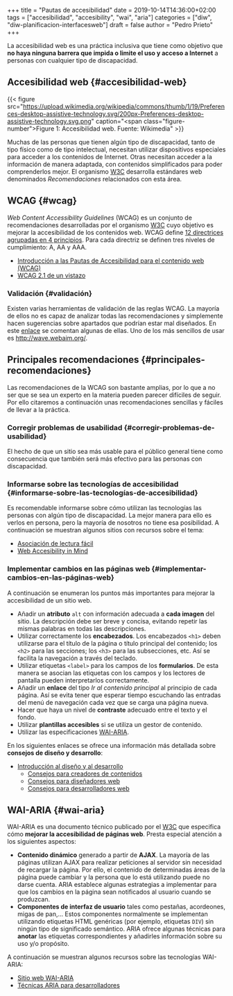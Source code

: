 +++
title = "Pautas de accesibilidad"
date = 2019-10-14T14:36:00+02:00
tags = ["accesibilidad", "accesibility", "wai", "aria"]
categories = ["diw", "diw-planificacion-interfacesweb"]
draft = false
author = "Pedro Prieto"
+++

La accesibilidad web es una práctica inclusiva que tiene como objetivo que **no haya ninguna barrera que impida o limite el uso y acceso a Internet** a personas con cualquier tipo de discapacidad.

<!--more-->


## Accesibilidad web {#accesibilidad-web}

{{< figure src="https://upload.wikimedia.org/wikipedia/commons/thumb/1/19/Preferences-desktop-assistive-technology.svg/200px-Preferences-desktop-assistive-technology.svg.png" caption="<span class=\"figure-number\">Figure 1: </span>Accesibilidad web. Fuente: Wikimedia" >}}

Muchas de las personas que tienen algún tipo de discapacidad, tanto de tipo físico como de tipo intelectual, necesitan utilizar dispositivos especiales para acceder a los contenidos de Internet. Otras necesitan acceder a la información de manera adaptada, con contenidos simplificados para poder comprenderlos mejor. El organismo [W3C](https://www.w3.org/WAI/design-develop/es) desarrolla estándares web denominados _Recomendaciones_ relacionados con esta área.


## WCAG {#wcag}

_Web Content Accessibility Guidelines_ (WCAG) es un conjunto de recomendaciones desarrolladas por el organismo [W3C](https://www.w3.org/WAI/design-develop/es) cuyo objetivo es mejorar la accesibilidad de los contenidos web. WCAG define [12 directrices agrupadas en 4 principios](https://es.wikipedia.org/wiki/Web_Content_Accessibility_Guidelines#Principios). Para cada directriz se definen tres niveles de cumplimiento: A, AA y AAA.

-   [Introducción a las Pautas de Accesibilidad para el contenido web (WCAG)](https://www.w3.org/WAI/standards-guidelines/wcag/es)
-   [WCAG 2.1 de un vistazo](https://www.w3.org/WAI/standards-guidelines/wcag/glance/es)


### Validación {#validación}

Existen varias herramientas de validación de las reglas WCAG. La mayoría de ellos no es capaz de analizar todas las recomendaciones y simplemente hacen sugerencias sobre apartados que podrían estar mal diseñados. En este [enlace](https://www.usableyaccesible.com/recurso_misvalidadores.php) se comentan algunas de ellas. Uno de los más sencillos de usar es <http://wave.webaim.org/>.


## Principales recomendaciones {#principales-recomendaciones}

Las recomendaciones de la WCAG son bastante amplias, por lo que a no ser que se sea un experto en la materia pueden parecer difíciles de seguir. Por ello citaremos a continuación unas recomendaciones sencillas y fáciles de llevar a la práctica.


### Corregir problemas de usabilidad {#corregir-problemas-de-usabilidad}

El hecho de que un sitio sea más usable para el público general tiene como consecuencia que también será más efectivo para las personas con discapacidad.


### Informarse sobre las tecnologías de accesibilidad {#informarse-sobre-las-tecnologías-de-accesibilidad}

Es recomendable informarse sobre cómo utilizan las tecnologías las personas con algún tipo de discapacidad. La mejor manera para ello es verlos en persona, pero la mayoría de nosotros no tiene esa posibilidad. A continuación se muestran algunos sitios con recursos sobre el tema:

-   [Asociación de lectura fácil](http://www.lecturafacil.net/content-management-es/)
-   [Web Accesibility in Mind](http://webaim.org/intro/)


### Implementar cambios en las páginas web {#implementar-cambios-en-las-páginas-web}

A continuación se enumeran los puntos más importantes para mejorar la accesibilidad de un sitio web.

-   Añadir un **atributo** `alt` con información adecuada a **cada imagen** del sitio. La descripción debe ser breve y concisa, evitando repetir las mismas palabras en todas las descripciones.
-   Utilizar correctamente los **encabezados**. Los encabezados `<h1>` deben utilizarse para el título de la página o título principal del contenido; los `<h2>` para las secciones; los `<h3>` para las subsecciones, etc. Así se facilita la navegación a través del teclado.
-   Utilizar etiquetas `<label>` para los campos de los **formularios**. De esta manera se asocian las etiquetas con los campos y los lectores de pantalla pueden interpretarlos correctamente.
-   Añadir un **enlace** del tipo _Ir al contenido principal_ al principio de cada página. Así se evita tener que esperar tiempo escuchando las entradas del menú de navegación cada vez que se carga una página nueva.
-   Hacer que haya un nivel de **contraste** adecuado entre el texto y el fondo.
-   Utilizar **plantillas accesibles** si se utiliza un gestor de contenido.
-   Utilizar las especificaciones [WAI-ARIA](https://www.w3.org/WAI/standards-guidelines/aria/).

En los siguientes enlaces se ofrece una información más detallada sobre **consejos de diseño y desarrollo**:

-   [Introducción al diseño y al desarrollo](https://www.w3.org/WAI/design-develop/es)
    -   [Consejos para creadores de contenidos](https://www.w3.org/WAI/tips/writing/)
    -   [Consejos para diseñadores web](https://www.w3.org/WAI/tips/designing/)
    -   [Consejos para desarrolladores web](https://www.w3.org/WAI/tips/developing/)


## WAI-ARIA {#wai-aria}

WAI-ARIA es una documento técnico publicado por el [W3C](https://www.w3.org/WAI/design-develop/es) que especifica cómo **mejorar la accesibilidad de páginas web**. Presta especial atención a los siguientes aspectos:

-   **Contenido dinámico** generado a partir de **AJAX**. La mayoría de las páginas utilizan AJAX para realizar peticiones al servidor sin necesidad de recargar la página. Por ello, el contenido de determinadas áreas de la página puede cambiar y la persona que lo está utilizando puede no darse cuenta. ARIA establece algunas estrategias a implementar para que los cambios en la página sean notificados al usuario cuando se produzcan.
-   **Componentes de interfaz de usuario** tales como pestañas, acordeones, migas de pan,... Estos componentes normalmente se implementan utilizando etiquetas HTML genéricas (por ejemplo, etiquetas `DIV`) sin ningún tipo de significado semántico. ARIA ofrece algunas técnicas para **anotar** las etiquetas correspondientes y añadirles información sobre su uso y/o propósito.

A continuación se muestran algunos recursos sobre las tecnologías WAI-ARIA:

-   [Sitio web WAI-ARIA](https://www.w3.org/WAI/standards-guidelines/aria/)
-   [Técnicas ARIA para desarrolladores](https://www.w3.org/TR/wai-aria-practices/)
